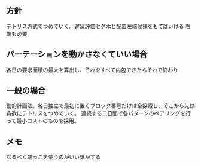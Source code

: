 ## 方針
テトリス方式でつめていく。遅延評価セグ木と配置左端候補をもてばいける
右端も必要

## パーテーションを動かさなくていい場合
各日の要求面積の最大を算出し、それをすべて内包できたらそれで終わり

## 一般の場合
動的計画法。各日独立で最初に置くブロック番号だけは全探索し、そこから先は貪欲にテトリスをつめていく。
連続する二日間で各パターンのペアリングを行って最小コストのものを採用。

## メモ
なるべく端っこを使うのがいい気がする